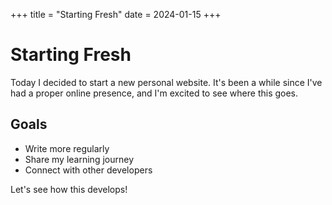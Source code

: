 +++
title = "Starting Fresh"
date = 2024-01-15
+++

# Starting Fresh

Today I decided to start a new personal website. It's been a while since I've had a proper online presence, and I'm excited to see where this goes.

## Goals

- Write more regularly
- Share my learning journey
- Connect with other developers

Let's see how this develops! 